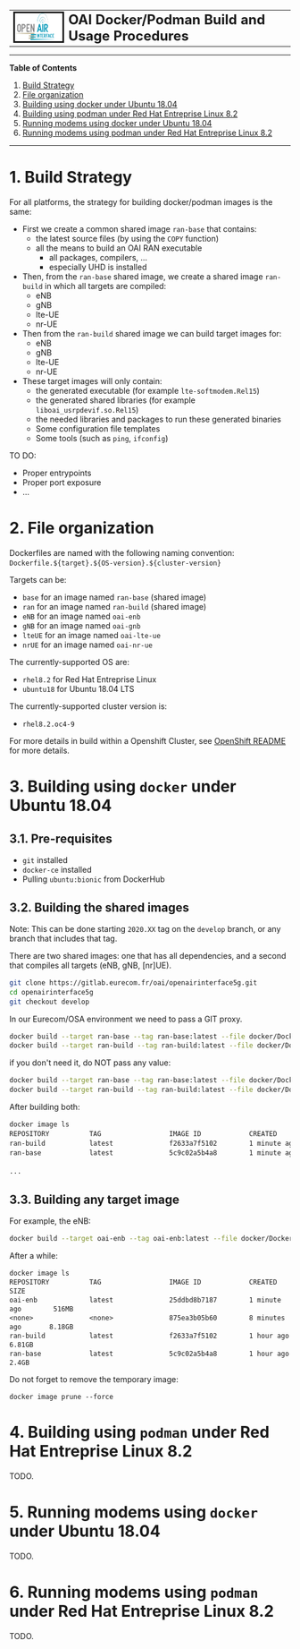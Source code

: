 <table style="border-collapse: collapse; border: none;">
  <tr style="border-collapse: collapse; border: none;">
    <td style="border-collapse: collapse; border: none;">
      <a href="http://www.openairinterface.org/">
         <img src="../doc/images/oai_final_logo.png" alt="" border=3 height=50 width=150>
         </img>
      </a>
    </td>
    <td style="border-collapse: collapse; border: none; vertical-align: center;">
      <b><font size = "5">OAI Docker/Podman Build and Usage Procedures</font></b>
    </td>
  </tr>
</table>

---

**Table of Contents**

1. [Build Strategy](#1-build-strategy)
2. [File organization](#2-file-organization)
3. [Building using docker under Ubuntu 18.04](#3-building-using-docker-under-ubuntu-1804)
4. [Building using podman under Red Hat Entreprise Linux 8.2](#4-building-using-podman-under-red-hat-entreprise-linux-82)
5. [Running modems using docker under Ubuntu 18.04](#5-running-modems-using-docker-under-ubuntu-1804)
6. [Running modems using podman under Red Hat Entreprise Linux 8.2](#6-running-modems-using-podman-under-red-hat-entreprise-linux-82)

---

# 1. Build Strategy #

For all platforms, the strategy for building docker/podman images is the same:

*  First we create a common shared image `ran-base` that contains:
   -  the latest source files (by using the `COPY` function)
   -  all the means to build an OAI RAN executable
      *  all packages, compilers, ...
      *  especially UHD is installed 
*  Then, from the `ran-base` shared image, we create a shared image `ran-build`
   in which all targets are compiled:
   -  eNB
   -  gNB
   -  lte-UE
   -  nr-UE
*  Then from the `ran-build` shared image we can build target images for:
   -  eNB
   -  gNB
   -  lte-UE
   -  nr-UE
*  These target images will only contain:
   -  the generated executable (for example `lte-softmodem.Rel15`)
   -  the generated shared libraries (for example `liboai_usrpdevif.so.Rel15`)
   -  the needed libraries and packages to run these generated binaries
   -  Some configuration file templates
   -  Some tools (such as `ping`, `ifconfig`)

TO DO:

-  Proper entrypoints
-  Proper port exposure
-  ...

# 2. File organization #

Dockerfiles are named with the following naming convention: `Dockerfile.${target}.${OS-version}.${cluster-version}`

Targets can be:

-  `base` for an image named `ran-base` (shared image)
-  `ran` for an image named `ran-build` (shared image)
-  `eNB` for an image named `oai-enb`
-  `gNB` for an image named `oai-gnb`
-  `lteUE` for an image named `oai-lte-ue`
-  `nrUE` for an image named `oai-nr-ue`

The currently-supported OS are:

- `rhel8.2` for Red Hat Entreprise Linux
- `ubuntu18` for Ubuntu 18.04 LTS

The currently-supported cluster version is:

- `rhel8.2.oc4-9`

For more details in build within a Openshift Cluster, see [OpenShift README](../openshift/README.md) for more details.

# 3. Building using `docker` under Ubuntu 18.04 #

## 3.1. Pre-requisites ##

* `git` installed
* `docker-ce` installed
* Pulling `ubuntu:bionic` from DockerHub

## 3.2. Building the shared images ##

Note: This can be done starting `2020.XX` tag on the `develop` branch, or any branch that includes that tag.

There are two shared images: one that has all dependencies, and a second that compiles all targets (eNB, gNB, [nr]UE).

```bash
git clone https://gitlab.eurecom.fr/oai/openairinterface5g.git
cd openairinterface5g
git checkout develop
```

In our Eurecom/OSA environment we need to pass a GIT proxy.

```bash
docker build --target ran-base --tag ran-base:latest --file docker/Dockerfile.base.ubuntu18 --build-arg NEEDED_GIT_PROXY="http://proxy.eurecom.fr:8080" .
docker build --target ran-build --tag ran-build:latest --file docker/Dockerfile.build.ubuntu18 --build-arg NEEDED_GIT_PROXY="http://proxy.eurecom.fr:8080" .
```

if you don't need it, do NOT pass any value:

```bash
docker build --target ran-base --tag ran-base:latest --file docker/Dockerfile.base.ubuntu18 .
docker build --target ran-build --tag ran-build:latest --file docker/Dockerfile.build.ubuntu18 .
```

After building both:

```bash
docker image ls
REPOSITORY          TAG                 IMAGE ID            CREATED             SIZE
ran-build           latest              f2633a7f5102        1 minute ago        6.81GB
ran-base            latest              5c9c02a5b4a8        1 minute ago        2.4GB

...
```

## 3.3. Building any target image ##

For example, the eNB:

```bash
docker build --target oai-enb --tag oai-enb:latest --file docker/Dockerfile.eNB.ubuntu18 .
```

After a while:

```
docker image ls
REPOSITORY          TAG                 IMAGE ID            CREATED             SIZE
oai-enb             latest              25ddbd8b7187        1 minute ago        516MB
<none>              <none>              875ea3b05b60        8 minutes ago       8.18GB
ran-build           latest              f2633a7f5102        1 hour ago          6.81GB
ran-base            latest              5c9c02a5b4a8        1 hour ago          2.4GB
```

Do not forget to remove the temporary image:

```
docker image prune --force
```

# 4. Building using `podman` under Red Hat Entreprise Linux 8.2 #

TODO.

# 5. Running modems using `docker` under Ubuntu 18.04 #

TODO.

# 6. Running modems using `podman` under Red Hat Entreprise Linux 8.2 #

TODO.
